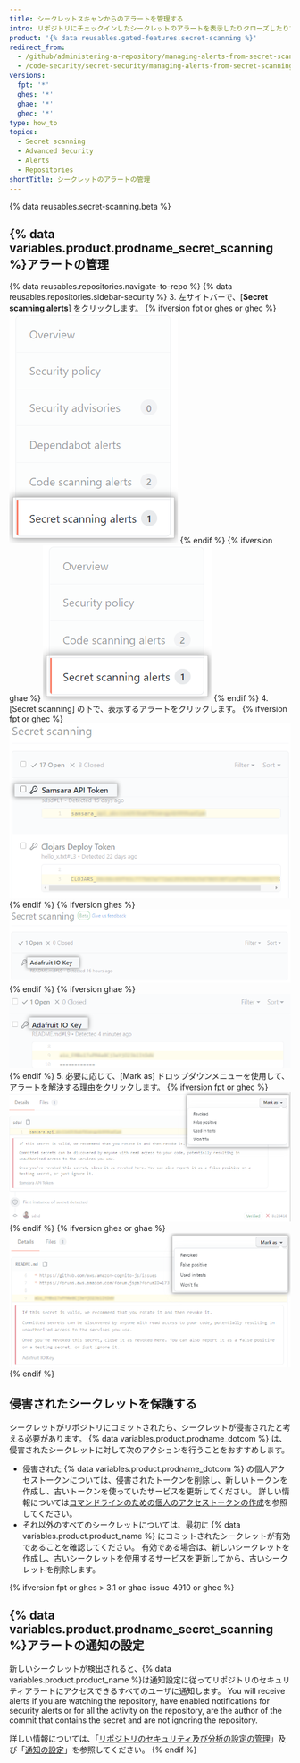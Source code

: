 ```yaml
---
title: シークレットスキャンからのアラートを管理する
intro: リポジトリにチェックインしたシークレットのアラートを表示したりクローズしたりすることができます。
product: '{% data reusables.gated-features.secret-scanning %}'
redirect_from:
  - /github/administering-a-repository/managing-alerts-from-secret-scanning
  - /code-security/secret-security/managing-alerts-from-secret-scanning
versions:
  fpt: '*'
  ghes: '*'
  ghae: '*'
  ghec: '*'
type: how_to
topics:
  - Secret scanning
  - Advanced Security
  - Alerts
  - Repositories
shortTitle: シークレットのアラートの管理
---
```


{% data reusables.secret-scanning.beta %}

## {% data variables.product.prodname_secret_scanning %}アラートの管理

{% data reusables.repositories.navigate-to-repo %}
{% data reusables.repositories.sidebar-security %}
3. 左サイトバーで、[**Secret scanning alerts**] をクリックします。
   {% ifversion fpt or ghes or ghec %}
   ![[Secret scanning alert] タブ](/assets/images/help/repository/sidebar-secrets.png)
   {% endif %}
   {% ifversion ghae %}
   ![[Secret scanning alert] タブ](/assets/images/enterprise/github-ae/repository/sidebar-secrets-ghae.png)
   {% endif %}
4. [Secret scanning] の下で、表示するアラートをクリックします。
   {% ifversion fpt or ghec %}
   ![シークレットスキャンからのアラートのリスト](/assets/images/help/repository/secret-scanning-click-alert.png)
   {% endif %}
   {% ifversion ghes %}
   ![シークレットスキャンからのアラートのリスト](/assets/images/help/repository/secret-scanning-click-alert-ghe.png)
   {% endif %}
   {% ifversion ghae %}
   ![シークレットスキャンからのアラートのリスト](/assets/images/enterprise/github-ae/repository/secret-scanning-click-alert-ghae.png)
   {% endif %}
5. 必要に応じて、[Mark as] ドロップダウンメニューを使用して、アラートを解決する理由をクリックします。
   {% ifversion fpt or ghec %}
   ![シークレットスキャンからのアラートを解決するためのドロップダウンメニュー](/assets/images/help/repository/secret-scanning-resolve-alert.png)
   {% endif %}
   {% ifversion ghes or ghae %}
   ![シークレットスキャンからのアラートを解決するためのドロップダウンメニュー](/assets/images/help/repository/secret-scanning-resolve-alert-ghe.png)
   {% endif %}

## 侵害されたシークレットを保護する

シークレットがリポジトリにコミットされたら、シークレットが侵害されたと考える必要があります。 {% data variables.product.prodname_dotcom %} は、侵害されたシークレットに対して次のアクションを行うことをおすすめします。

- 侵害された {% data variables.product.prodname_dotcom %} の個人アクセストークンについては、侵害されたトークンを削除し、新しいトークンを作成し、古いトークンを使っていたサービスを更新してください。 詳しい情報については[コマンドラインのための個人のアクセストークンの作成](/github/authenticating-to-github/creating-a-personal-access-token-for-the-command-line)を参照してください。
- それ以外のすべてのシークレットについては、最初に {% data variables.product.product_name %} にコミットされたシークレットが有効であることを確認してください。 有効である場合は、新しいシークレットを作成し、古いシークレットを使用するサービスを更新してから、古いシークレットを削除します。

{% ifversion fpt or ghes > 3.1 or ghae-issue-4910 or ghec %}
## {% data variables.product.prodname_secret_scanning %}アラートの通知の設定

新しいシークレットが検出されると、{% data variables.product.product_name %}は通知設定に従ってリポジトリのセキュリティアラートにアクセスできるすべてのユーザに通知します。 You will receive alerts if you are watching the repository, have enabled notifications for security alerts or for all the activity on the repository, are the author of the commit that contains the secret and are not ignoring the repository.

詳しい情報については、「[リポジトリのセキュリティ及び分析の設定の管理](/github/administering-a-repository/managing-security-and-analysis-settings-for-your-repository#granting-access-to-security-alerts)」及び「[通知の設定](/github/managing-subscriptions-and-notifications-on-github/configuring-notifications#configuring-your-watch-settings-for-an-individual-repository)」を参照してください。
{% endif %}
